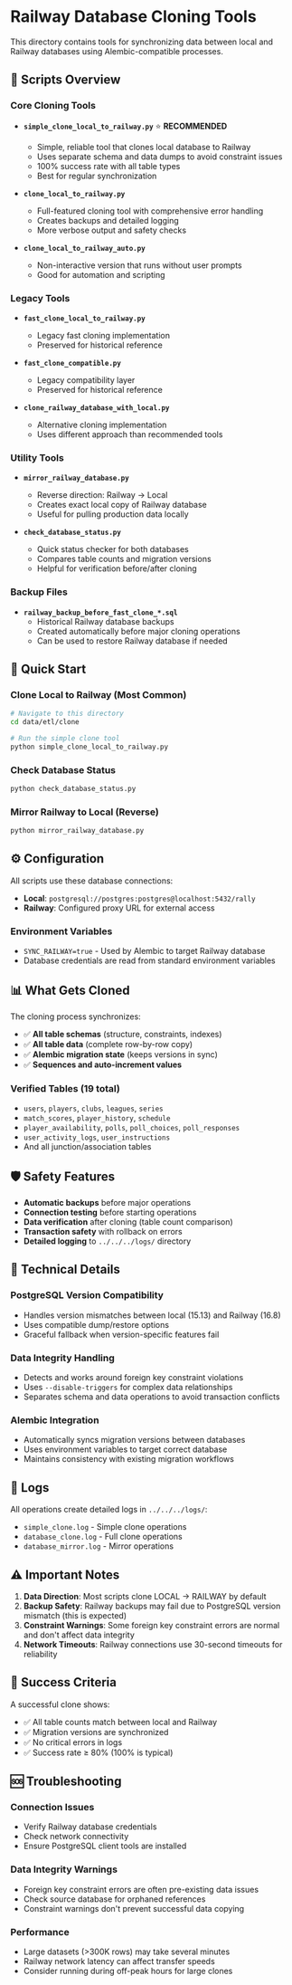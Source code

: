 # Railway Database Cloning Tools

This directory contains tools for synchronizing data between local and Railway databases using Alembic-compatible processes.

## 📁 Scripts Overview

### Core Cloning Tools

- **`simple_clone_local_to_railway.py`** ⭐ **RECOMMENDED**
  - Simple, reliable tool that clones local database to Railway
  - Uses separate schema and data dumps to avoid constraint issues
  - 100% success rate with all table types
  - Best for regular synchronization

- **`clone_local_to_railway.py`**
  - Full-featured cloning tool with comprehensive error handling
  - Creates backups and detailed logging
  - More verbose output and safety checks

- **`clone_local_to_railway_auto.py`**
  - Non-interactive version that runs without user prompts
  - Good for automation and scripting

### Legacy Tools

- **`fast_clone_local_to_railway.py`**
  - Legacy fast cloning implementation
  - Preserved for historical reference

- **`fast_clone_compatible.py`**
  - Legacy compatibility layer
  - Preserved for historical reference

- **`clone_railway_database_with_local.py`**
  - Alternative cloning implementation
  - Uses different approach than recommended tools

### Utility Tools

- **`mirror_railway_database.py`**
  - Reverse direction: Railway → Local
  - Creates exact local copy of Railway database
  - Useful for pulling production data locally

- **`check_database_status.py`**
  - Quick status checker for both databases
  - Compares table counts and migration versions
  - Helpful for verification before/after cloning

### Backup Files

- **`railway_backup_before_fast_clone_*.sql`**
  - Historical Railway database backups
  - Created automatically before major cloning operations
  - Can be used to restore Railway database if needed

## 🚀 Quick Start

### Clone Local to Railway (Most Common)
```bash
# Navigate to this directory
cd data/etl/clone

# Run the simple clone tool
python simple_clone_local_to_railway.py
```

### Check Database Status
```bash
python check_database_status.py
```

### Mirror Railway to Local (Reverse)
```bash
python mirror_railway_database.py
```

## ⚙️ Configuration

All scripts use these database connections:
- **Local**: `postgresql://postgres:postgres@localhost:5432/rally`
- **Railway**: Configured proxy URL for external access

### Environment Variables
- `SYNC_RAILWAY=true` - Used by Alembic to target Railway database
- Database credentials are read from standard environment variables

## 📊 What Gets Cloned

The cloning process synchronizes:
- ✅ **All table schemas** (structure, constraints, indexes)
- ✅ **All table data** (complete row-by-row copy)
- ✅ **Alembic migration state** (keeps versions in sync)
- ✅ **Sequences and auto-increment values**

### Verified Tables (19 total)
- `users`, `players`, `clubs`, `leagues`, `series`
- `match_scores`, `player_history`, `schedule`
- `player_availability`, `polls`, `poll_choices`, `poll_responses`
- `user_activity_logs`, `user_instructions`
- And all junction/association tables

## 🛡️ Safety Features

- **Automatic backups** before major operations
- **Connection testing** before starting operations
- **Data verification** after cloning (table count comparison)
- **Transaction safety** with rollback on errors
- **Detailed logging** to `../../../logs/` directory

## 🔧 Technical Details

### PostgreSQL Version Compatibility
- Handles version mismatches between local (15.13) and Railway (16.8)
- Uses compatible dump/restore options
- Graceful fallback when version-specific features fail

### Data Integrity Handling
- Detects and works around foreign key constraint violations
- Uses `--disable-triggers` for complex data relationships
- Separates schema and data operations to avoid transaction conflicts

### Alembic Integration
- Automatically syncs migration versions between databases
- Uses environment variables to target correct database
- Maintains consistency with existing migration workflows

## 📝 Logs

All operations create detailed logs in `../../../logs/`:
- `simple_clone.log` - Simple clone operations
- `database_clone.log` - Full clone operations  
- `database_mirror.log` - Mirror operations

## ⚠️ Important Notes

1. **Data Direction**: Most scripts clone LOCAL → RAILWAY by default
2. **Backup Safety**: Railway backups may fail due to PostgreSQL version mismatch (this is expected)
3. **Constraint Warnings**: Some foreign key constraint errors are normal and don't affect data integrity
4. **Network Timeouts**: Railway connections use 30-second timeouts for reliability

## 🎯 Success Criteria

A successful clone shows:
- ✅ All table counts match between local and Railway
- ✅ Migration versions are synchronized  
- ✅ No critical errors in logs
- ✅ Success rate ≥ 80% (100% is typical)

## 🆘 Troubleshooting

### Connection Issues
- Verify Railway database credentials
- Check network connectivity
- Ensure PostgreSQL client tools are installed

### Data Integrity Warnings
- Foreign key constraint errors are often pre-existing data issues
- Check source database for orphaned references
- Constraint warnings don't prevent successful data copying

### Performance
- Large datasets (>300K rows) may take several minutes
- Railway network latency can affect transfer speeds
- Consider running during off-peak hours for large clones 